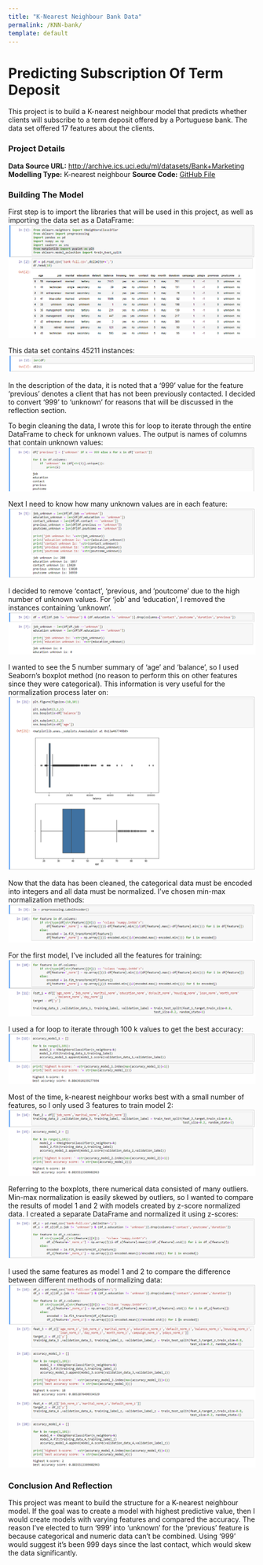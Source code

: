 ```yaml
---
title: "K-Nearest Neighbour Bank Data"
permalink: /KNN-bank/
template: default
---
```


# Predicting Subscription Of Term Deposit 
This project is to build a K-nearest neighbour model that predicts whether clients will subscribe to a term deposit offered by a Portuguese 
bank. The data set offered 17 features about the clients. 

### Project Details
**Data Source URL:** http://archive.ics.uci.edu/ml/datasets/Bank+Marketing
**Modelling Type:** K-nearest neighbour
**Source Code:** [GitHub File](https://github.com/brandenmoo/brandenmoo.github.io/blob/master/Source_Codes/KNN-Bank.ipynb)

### Building The Model
First step is to import the libraries that will be used in this project, as well as importing the data set as a DataFrame: 
![Image1](images/KNN-bank/KNNBank-1.png)

This data set contains 45211 instances: 
![Image2](images/KNN-bank/KNNBank-2.png)

In the description of the data, it is noted that a ‘999’ value for the feature ‘previous’ denotes a client that has not been previously contacted. I decided to convert ‘999’ to ‘unknown’ for reasons that will be discussed in the reflection section. 
 
To begin cleaning the data, I wrote this for loop to iterate through the entire DataFrame to check for unknown values. The output is names of columns that contain unknown values: 
![Image3](images/KNN-bank/KNNBank-3.png)

Next I need to know how many unknown values are in each feature: 
![Image4](images/KNN-bank/KNNBank-4.png)

I decided to remove ‘contact’, ‘previous, and ’poutcome’ due to the high number of unknown values. For ‘job’ and ‘education’, I removed the instances containing ‘unknown’. 
![Image5](images/KNN-bank/KNNBank-5.png)

I wanted to see the 5 number summary of ‘age’ and ‘balance’, so I used Seaborn’s boxplot method (no reason to perform this on other features since they were categorical). This information is very useful for the normalization process later on:  
![Image6](images/KNN-bank/KNNBank-6.png)

Now that the data has been cleaned, the categorical data must be encoded into integers and all data must be normalized. I’ve chosen min-max normalization methods: 
![Image7](images/KNN-bank/KNNBank-7.png)

For the first model, I’ve included all the features for training: 
![Image8](images/KNN-bank/KNNBank-8.png)

I used a for loop to iterate through 100 k values to get the best accuracy:
![Image9](images/KNN-bank/KNNBank-9.png)

Most of the time, k-nearest neighbour works best with a small number of features, so I only used 3 features to train model 2: 
![Image10](images/KNN-bank/KNNBank-10.png)

Referring to the boxplots, there numerical data consisted of many outliers. Min-max normalization is easily skewed by outliers, so I wanted to compare the results of model 1 and 2 with models created by z-score normalized data. I created a separate DataFrame and normalized it using z-scores:
![Image11](images/KNN-bank/KNNBank-11.png)

I used the same features as model 1 and 2 to compare the difference between different methods of normalizing data: 
![Image12](images/KNN-bank/KNNBank-12.png)

### Conclusion And Reflection
This project was meant to build the structure for a K-nearest neighbour model. If the goal was to create a model with highest predictive value, then I would create models with varying features and compared the accuracy. 
The reason I’ve elected to turn ‘999’ into ‘unknown’ for the ‘previous’ feature is because categorical and numeric data can’t be combined. Using ‘999’ would suggest it’s been 999 days since the last contact, which would skew the data significantly.  



